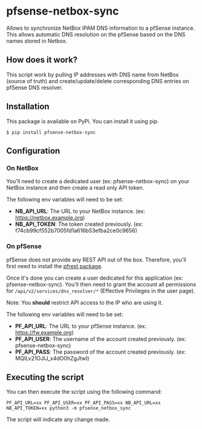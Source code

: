 # pfsense-netbox-sync

Allows to synchronize NetBox IPAM DNS information to a pfSense instance.
This allows automatic DNS resolution on the pfSense based on the DNS names stored in Netbox.

## How does it work?

This script work by pulling IP addresses with DNS name from NetBox (source of truth) and create/update/delete
corresponding DNS entries on pfSense DNS resolver.

## Installation

This package is available on PyPi. You can install it using pip.

```
$ pip install pfsense-netbox-sync
```

## Configuration

### On NetBox

You'll need to create a dedicated user (ex: pfsense-netbox-sync) on your NetBox instance and then create a read only API
token.

The following env variables will need to be set:

- **NB_API_URL**: The URL to your NetBox instance. (ex: https://netbox.example.org)
- **NB_API_TOKEN**: The token created previously. (ex: f74cb99cf552b7005fd1a616b53efba2ce0c9656)

### On pfSense

pfSense does not provide any REST API out of the box. Therefore, you'll first need to install
the [pfrest package](https://pfrest.org/INSTALL_AND_CONFIG/#).

Once it's done you can create a user dedicated for this application (ex: pfsense-netbox-sync).
You'll then need to grant the account all permissions for ``/api/v2/services/dns_resolver/*`` (Effective Privileges in
the user page).

Note: You **should** restrict API access to the IP who are using it.

The following env variables will need to be set:

- **PF_API_URL**: The URL to your pfSense instance. (ex: https://fw.example.org)
- **PF_API_USER**: The username of the account created previously. (ex: pfsense-netbox-sync)
- **PF_API_PASS**: The password of the account created previously. (ex: MQILv21OJIJ_x4dO0hZgJtwl)

## Executing the script

You can then execute the script using the following command:

```
PF_API_URL=xx PF_API_USER=xx PF_API_PASS=xx NB_API_URL=xx NB_API_TOKEN=xx python3 -m pfsense_netbox_sync
```

The script will indicate any change made.